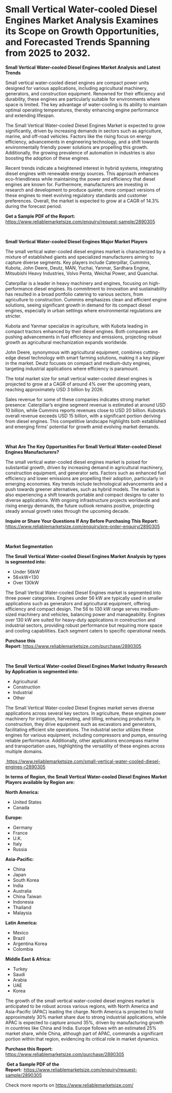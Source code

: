 <p><h1>Small Vertical Water-cooled Diesel Engines Market Analysis Examines its Scope on Growth Opportunities, and Forecasted Trends Spanning from 2025 to 2032.</h1></p><p><strong>Small Vertical Water-cooled Diesel Engines Market Analysis and Latest Trends</strong></p>
<p><p>Small vertical water-cooled diesel engines are compact power units designed for various applications, including agricultural machinery, generators, and construction equipment. Renowned for their efficiency and durability, these engines are particularly suitable for environments where space is limited. The key advantage of water-cooling is its ability to maintain optimal operating temperatures, thereby enhancing engine performance and extending lifespan.</p><p>The Small Vertical Water-cooled Diesel Engines Market is expected to grow significantly, driven by increasing demands in sectors such as agriculture, marine, and off-road vehicles. Factors like the rising focus on energy efficiency, advancements in engineering technology, and a shift towards environmentally friendly power solutions are propelling this growth. Additionally, the growing prevalence of automation in industries is also boosting the adoption of these engines.</p><p>Recent trends indicate a heightened interest in hybrid systems, integrating diesel engines with renewable energy sources. This approach enhances eco-friendliness while maintaining the power and efficiency that diesel engines are known for. Furthermore, manufacturers are investing in research and development to produce quieter, more compact versions of these engines to meet evolving regulatory standards and customer preferences. Overall, the market is expected to grow at a CAGR of 14.3% during the forecast period.</p></p>
<p><strong>Get a Sample PDF of the Report:&nbsp;</strong> <a href="https://www.reliablemarketsize.com/enquiry/request-sample/2890305?utm_campaign=2731&utm_medium=2&utm_source=Github&utm_content=ia&utm_term=14032025&utm_id=small-vertical-water-cooled-diesel-engines">https://www.reliablemarketsize.com/enquiry/request-sample/2890305</a></p>
<p>&nbsp;</p>
<p><strong>Small Vertical Water-cooled Diesel Engines Major Market Players</strong></p>
<p><p>The small vertical water-cooled diesel engines market is characterized by a mixture of established giants and specialized manufacturers aiming to capture diverse segments. Key players include Caterpillar, Cummins, Kubota, John Deere, Deutz, MAN, Yuchai, Yanmar, Sardhara Engine, Mitsubishi Heavy Industries, Volvo Penta, Weichai Power, and Quanchai.</p><p>Caterpillar is a leader in heavy machinery and engines, focusing on high-performance diesel engines. Its commitment to innovation and sustainability has resulted in a broad portfolio catering to various sectors, from agriculture to construction. Cummins emphasizes clean and efficient engine solutions, seeing significant growth in demand for its compact diesel engines, especially in urban settings where environmental regulations are stricter.</p><p>Kubota and Yanmar specialize in agriculture, with Kubota leading in compact tractors enhanced by their diesel engines. Both companies are pushing advancements in fuel efficiency and emissions, projecting robust growth as agricultural mechanization expands worldwide.</p><p>John Deere, synonymous with agricultural equipment, combines cutting-edge diesel technology with smart farming solutions, making it a key player in the market. Deutz focuses on compact and medium-duty engines, targeting industrial applications where efficiency is paramount.</p><p>The total market size for small vertical water-cooled diesel engines is projected to grow at a CAGR of around 4% over the upcoming years, reaching approximately USD 3 billion by 2026. </p><p>Sales revenue for some of these companies indicates strong market presence: Caterpillar’s engine segment revenue is estimated at around USD 10 billion, while Cummins reports revenues close to USD 20 billion. Kubota’s overall revenue exceeds USD 15 billion, with a significant portion deriving from diesel engines. This competitive landscape highlights both established and emerging firms' potential for growth amid evolving market demands.</p></p>
<p>&nbsp;</p>
<p><strong>What Are The Key Opportunities For Small Vertical Water-cooled Diesel Engines Manufacturers?</strong></p>
<p><p>The small vertical water-cooled diesel engines market is poised for substantial growth, driven by increasing demand in agricultural machinery, construction equipment, and generator sets. Factors such as enhanced fuel efficiency and lower emissions are propelling their adoption, particularly in emerging economies. Key trends include technological advancements and a push towards greener alternatives, such as hybrid models. The market is also experiencing a shift towards portable and compact designs to cater to diverse applications. With ongoing infrastructure projects worldwide and rising energy demands, the future outlook remains positive, projecting steady annual growth rates through the upcoming decade.</p></p>
<p><strong>Inquire or Share Your Questions If Any Before Purchasing This Report:</strong> <a href="https://www.reliablemarketsize.com/enquiry/pre-order-enquiry/2890305?utm_campaign=2731&utm_medium=2&utm_source=Github&utm_content=ia&utm_term=14032025&utm_id=small-vertical-water-cooled-diesel-engines">https://www.reliablemarketsize.com/enquiry/pre-order-enquiry/2890305</a></p>
<p>&nbsp;</p>
<p><strong>Market Segmentation</strong></p>
<p><strong>The Small Vertical Water-cooled Diesel Engines Market Analysis by types is segmented into:</strong></p>
<p><ul><li>Under 56kW</li><li>56≤kW<130</li><li>Over 130kW</li></ul></p>
<p><p>The Small Vertical Water-cooled Diesel Engines market is segmented into three power categories. Engines under 56 kW are typically used in smaller applications such as generators and agricultural equipment, offering efficiency and compact design. The 56 to 130 kW range serves medium-sized machinery and vehicles, balancing power and manageability. Engines over 130 kW are suited for heavy-duty applications in construction and industrial sectors, providing robust performance but requiring more space and cooling capabilities. Each segment caters to specific operational needs.</p></p>
<p><strong>Purchase this Report:&nbsp;</strong><a href="https://www.reliablemarketsize.com/purchase/2890305?utm_campaign=2731&utm_medium=2&utm_source=Github&utm_content=ia&utm_term=14032025&utm_id=small-vertical-water-cooled-diesel-engines">https://www.reliablemarketsize.com/purchase/2890305</a></p>
<p>&nbsp;</p>
<p><strong>The Small Vertical Water-cooled Diesel Engines Market Industry Research by Application is segmented into:</strong></p>
<p><ul><li>Agricultural</li><li>Construction</li><li>Industrial</li><li>Other</li></ul></p>
<p><p>The Small Vertical Water-cooled Diesel Engines market serves diverse applications across several key sectors. In agriculture, these engines power machinery for irrigation, harvesting, and tilling, enhancing productivity. In construction, they drive equipment such as excavators and generators, facilitating efficient site operations. The industrial sector utilizes these engines for various equipment, including compressors and pumps, ensuring reliable performance. Additionally, other applications encompass marine and transportation uses, highlighting the versatility of these engines across multiple domains.</p></p>
<p><a href="https://www.reliablemarketsize.com/small-vertical-water-cooled-diesel-engines-r2890305?utm_campaign=2731&utm_medium=2&utm_source=Github&utm_content=ia&utm_term=14032025&utm_id=small-vertical-water-cooled-diesel-engines">&nbsp;https://www.reliablemarketsize.com/small-vertical-water-cooled-diesel-engines-r2890305</a></p>
<p><strong>In terms of Region, the Small Vertical Water-cooled Diesel Engines Market Players available by Region are:</strong></p>
<p>
    <p> <strong> North America: </strong>
        <ul>
            <li>United States</li>
            <li>Canada</li>
        </ul>
        </p> 
    <p> <strong> Europe: </strong>
        <ul>
            <li>Germany</li>
            <li>France</li>
            <li>U.K.</li>
            <li>Italy</li>
            <li>Russia</li>
        </ul>
        </p> 
    <p> <strong> Asia-Pacific: </strong>
        <ul>
            <li>China</li>
            <li>Japan</li>
            <li>South Korea</li>
            <li>India</li>
            <li>Australia</li>
            <li>China Taiwan</li>
            <li>Indonesia</li>
            <li>Thailand</li>
            <li>Malaysia</li>
        </ul>
        </p> 
    <p> <strong> Latin America: </strong>
        <ul>
            <li>Mexico</li>
            <li>Brazil</li>
            <li>Argentina Korea</li>
            <li>Colombia</li>
        </ul>
        </p> 
    <p> <strong> Middle East & Africa: </strong>
        <ul>
            <li>Turkey</li>
            <li>Saudi</li>
            <li>Arabia</li>
            <li>UAE</li>
            <li>Korea</li>
        </ul>
    </p>
    </p>
<p><p>The growth of the small vertical water-cooled diesel engines market is anticipated to be robust across various regions, with North America and Asia-Pacific (APAC) leading the charge. North America is projected to hold approximately 30% market share due to strong industrial applications, while APAC is expected to capture around 35%, driven by manufacturing growth in countries like China and India. Europe follows with an estimated 25% market share, while China, although part of APAC, commands a significant portion within that region, evidencing its critical role in market dynamics.</p></p>
<p><strong>Purchase this Report: </strong><a href="https://www.reliablemarketsize.com/purchase/2890305?utm_campaign=2731&utm_medium=2&utm_source=Github&utm_content=ia&utm_term=14032025&utm_id=small-vertical-water-cooled-diesel-engines">https://www.reliablemarketsize.com/purchase/2890305</a></p>
<p>&nbsp;<strong>Get a Sample PDF of the Report:&nbsp;&nbsp;</strong><a href="https://www.reliablemarketsize.com/enquiry/request-sample/2890305?utm_campaign=2731&utm_medium=2&utm_source=Github&utm_content=ia&utm_term=14032025&utm_id=small-vertical-water-cooled-diesel-engines">https://www.reliablemarketsize.com/enquiry/request-sample/2890305</a></p>
<p><strong></strong></p>
<p>Check more reports on <a href="https://www.reliablemarketsize.com/?utm_campaign=2731&utm_medium=2&utm_source=Github&utm_content=ia&utm_term=14032025&utm_id=small-vertical-water-cooled-diesel-engines">https://www.reliablemarketsize.com/</a></p>